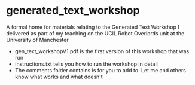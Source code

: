 # generated_text_workshop
A formal home for materials relating to the Generated Text Workshop I delivered as part of my teaching on the UCIL Robot Overlords unit at the University of Manchester

- gen_text_workshopV1.pdf is the first version of this workshop that was run
- instructions.txt tells you how to run the workshop in detail
- The comments folder contains is for you to add to. Let me and others know what works and what doesn't